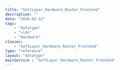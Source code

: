 ```yaml
---
title: "SoftLayer_Hardware_Router_Frontend"
description: ""
date: "2018-02-12"
tags:
    - "datatype"
    - "sldn"
    - "Hardware"
classes:
    - "SoftLayer_Hardware_Router_Frontend"
type: "reference"
layout: "datatype"
mainService : "SoftLayer_Hardware_Router_Frontend"
---
```

